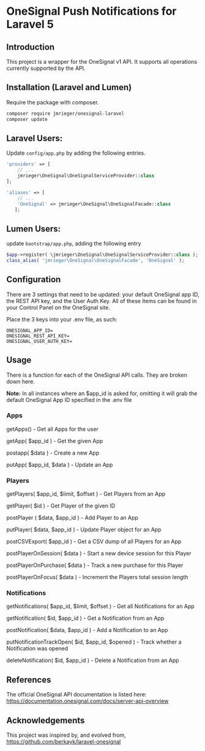 #  OneSignal Push Notifications for Laravel 5

## Introduction

This project is a wrapper for the OneSignal v1 API.  It supports all operations currently supported by the API.

## Installation (Laravel and Lumen)

Require the package with composer.

```sh
composer require jmrieger/onesignal-laravel
composer update
```

## Laravel Users:
Update `config/app.php` by adding the following entries.
```php
'providers' => [
	// ...
	jmrieger\OneSignal\OneSignalServiceProvider::class
];

'aliases' => [
   	// ...
   	'OneSignal' => jmrieger\OneSignal\OneSignalFacade::class
   ];
```

## Lumen Users:
update `bootstrap/app.php`, adding the following entry
```php
$app->register( \jmrieger\OneSignal\OneSignalServiceProvider::class );
class_alias( 'jmrieger\OneSignal\OneSignalFacade', 'OneSignal' );
```


## Configuration
There are 3 settings that need to be updated: your default OneSignal app ID, the REST API key, and the User Auth Key.  All of these items can be found in your Control Panel on the OneSignal site.

Place the 3 keys into your .env file, as such:
```
ONESIGNAL_APP_ID=
ONESIGNAL_REST_API_KEY=
ONESIGNAL_USER_AUTH_KEY=
```

## Usage

There is a function for each of the OneSignal API calls.  They are broken down here.

**Note:** In all instances where an $app_id is asked for, omitting it will grab the default OneSignal App ID specified in the .env file

### Apps
getApps() - Get all Apps for the user

getApp( $app_id ) - Get the given App

postapp( $data ) - Create a new App

putApp( $app_id, $data ) - Update an App

### Players
getPlayers( $app_id, $limit, $offset ) - Get Players from an App

getPlayer( $id ) - Get Player of the given ID

postPlayer ( $data, $app_id ) - Add Player to an App

putPlayer( $data, $app_id ) - Update Player object for an App

postCSVExport( $app_id ) - Get a CSV dump of all Players for an App

postPlayerOnSession( $data ) - Start a new device session for this Player

postPlayerOnPurchase( $data ) - Track a new purchase for this Player

postPlayerOnFocus( $data ) - Increment the Players total session length

### Notifications
getNotifications( $app_id, $limit, $offset ) - Get all Notifications for an App

getNotification( $id,  $app_id ) - Get a Notification from an App

postNotification( $data, $app_id ) - Add a Notification to an App

putNotificationTrackOpen( $id, $app_id, $opened ) - Track whether a Notification was opened

deleteNotification( $id, $app_id ) - Delete a Notification from an App

## References
The official OneSignal API documentation is listed here:
https://documentation.onesignal.com/docs/server-api-overview


## Acknowledgements
This project was inspired by, and evolved from, https://github.com/berkayk/laravel-onesignal